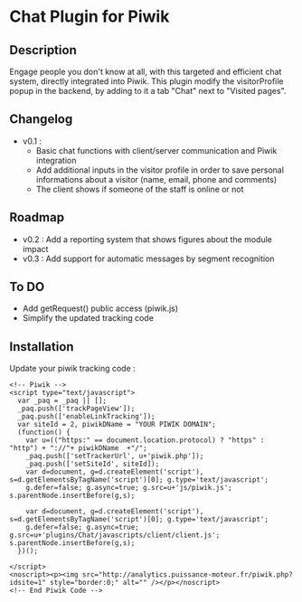 # Chat Plugin for Piwik

## Description
Engage people you don't know at all, with this targeted and efficient chat system, directly integrated into Piwik.
This plugin modify the visitorProfile popup in the backend, by adding to it a tab "Chat" next to "Visited pages".

## Changelog
* v0.1 :
    * Basic chat functions with client/server communication and Piwik integration
    * Add additional inputs in the visitor profile in order to save personal informations about a visitor (name, email, phone and comments)
    * The client shows if someone of the staff is online or not

## Roadmap
* v0.2 : Add a reporting system that shows figures about the module impact
* v0.3 : Add support for automatic messages by segment recognition

## To DO
* Add getRequest() public access (piwik.js)
* Simplify the updated tracking code

## Installation
Update your piwik tracking code :

    <!-- Piwik -->
    <script type="text/javascript">
      var _paq = _paq || [];
      _paq.push(['trackPageView']);
      _paq.push(['enableLinkTracking']);
      var siteId = 2, piwikDName = "YOUR PIWIK DOMAIN";
      (function() {
        var u=(("https:" == document.location.protocol) ? "https" : "http") + "://"+ piwikDName  +"/";
        _paq.push(['setTrackerUrl', u+'piwik.php']);
        _paq.push(['setSiteId', siteId]);
        var d=document, g=d.createElement('script'), s=d.getElementsByTagName('script')[0]; g.type='text/javascript';
        g.defer=false; g.async=true; g.src=u+'js/piwik.js'; s.parentNode.insertBefore(g,s);

        var d=document, g=d.createElement('script'), s=d.getElementsByTagName('script')[0]; g.type='text/javascript';
        g.defer=false; g.async=true; g.src=u+'plugins/Chat/javascripts/client/client.js'; s.parentNode.insertBefore(g,s);
      })();

    </script>
    <noscript><p><img src="http://analytics.puissance-moteur.fr/piwik.php?idsite=1" style="border:0;" alt="" /></p></noscript>
    <!-- End Piwik Code -->

